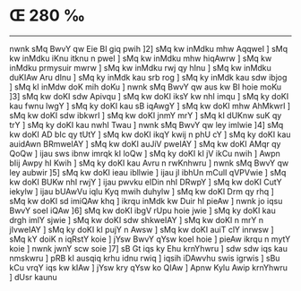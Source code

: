 # Œ 280 ‰
---
nwnk sMq BwvY qw Eie BI giq pwih ]2] sMq kw inMdku mhw AqqweI ]
sMq kw inMdku iKnu itknu n pweI ] sMq kw inMdku mhw hiqAwrw ] sMq kw
inMdku prmysuir mwrw ] sMq kw inMdku rwj qy hInu ] sMq kw inMdku duKIAw
Aru dInu ] sMq ky inMdk kau srb rog ] sMq ky inMdk kau sdw ibjog ]
sMq kI inMdw doK mih doKu ] nwnk sMq BwvY qw aus kw BI hoie moKu ]3]
sMq kw doKI sdw Apivqu ] sMq kw doKI iksY kw nhI imqu ] sMq ky doKI kau
fwnu lwgY ] sMq ky doKI kau sB iqAwgY ] sMq kw doKI mhw AhMkwrI ] sMq
kw doKI sdw ibkwrI ] sMq kw doKI jnmY mrY ] sMq kI dUKnw suK qy trY ]
sMq ky doKI kau nwhI Twau ] nwnk sMq BwvY qw ley imlwie ]4] sMq kw
doKI AD bIc qy tUtY ] sMq kw doKI ikqY kwij n phU cY ] sMq ky doKI kau
auidAwn BRmweIAY ] sMq kw doKI auJiV pweIAY ] sMq kw doKI AMqr qy QoQw
] ijau sws ibnw imrqk kI loQw ] sMq ky doKI kI jV ikCu nwih ] Awpn
bIij Awpy hI Kwih ] sMq ky doKI kau Avru n rwKnhwru ] nwnk sMq BwvY
qw ley aubwir ]5] sMq kw doKI ieau ibllwie ] ijau jl ibhUn mCulI
qVPVwie ] sMq kw doKI BUKw nhI rwjY ] ijau pwvku eIDin nhI DRwpY ] sMq
kw doKI CutY iekylw ] ijau bUAwVu iqlu Kyq mwih duhylw ] sMq kw doKI Drm
qy rhq ] sMq kw doKI sd imiQAw khq ] ikrqu inMdk kw Duir hI pieAw
] nwnk jo iqsu BwvY soeI iQAw ]6] sMq kw doKI ibgV rUpu hoie jwie ]
sMq ky doKI kau drgh imlY sjwie ] sMq kw doKI sdw shkweIAY ] sMq kw
doKI n mrY n jIvweIAY ] sMq ky doKI kI pujY n Awsw ] sMq kw doKI auiT
clY inrwsw ] sMq kY doiK n iqRstY koie ] jYsw BwvY qYsw koeI hoie ]
pieAw ikrqu n mytY koie ] nwnk jwnY scw soie ]7] sB Gt iqs ky Ehu
krnYhwru ] sdw sdw iqs kau nmskwru ] pRB kI ausqiq krhu idnu rwiq ]
iqsih iDAwvhu swis igrwis ] sBu kCu vrqY iqs kw kIAw ] jYsw kry qYsw
ko QIAw ] Apnw Kylu Awip krnYhwru ] dUsr kaunu
####
